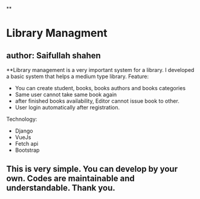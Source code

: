 **

# Library Managment

## author: **Saifullah shahen**



**Library management is a very important system for a library. I developed a basic system that helps a medium type library. 
Feature:

 - You can create student, books, books authors and books categories
 - Same user cannot take same book again
 - after finished books availability, Editor cannot issue book to other.
 - User login automatically after registration.

Technology:
 - Django
 - VueJs
 - Fetch api
 - Bootstrap

This is very simple. You can develop by your own. Codes are maintainable and understandable. Thank you.
 - 
